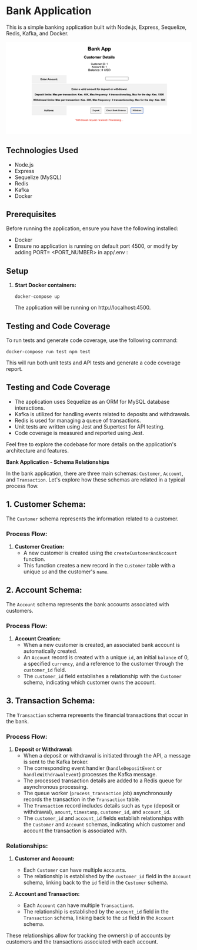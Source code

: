 # Bank Application

This is a simple banking application built with Node.js, Express, Sequelize, Redis, Kafka, and Docker.

![Alt Text](https://github.com/BigPhilsnr/bank/blob/main/screenshot.png?raw=true)



## Technologies Used

- Node.js
- Express
- Sequelize (MySQL)
- Redis
- Kafka
- Docker

## Prerequisites

Before running the application, ensure you have the following installed:
- Docker
- Ensure no application is running on default port 4500, or modify by adding PORT= <PORT_NUMBER>  in app/.env :

## Setup

1. **Start Docker containers:**

    ```
    docker-compose up 
    ```

    The application will be running on http://localhost:4500.
## Testing and Code Coverage

To run tests and generate code coverage, use the following command:


    docker-compose run test npm test
    



This will run both unit tests and API tests and generate a code coverage report.

## Testing and Code Coverage

- The application uses Sequelize as an ORM for MySQL database interactions.
- Kafka is utilized for handling events related to deposits and withdrawals.
- Redis is used for managing a queue of transactions.
- Unit tests are written using Jest and Supertest for API testing.
- Code coverage is measured and reported using Jest.

Feel free to explore the codebase for more details on the application's architecture and features.


**Bank Application - Schema Relationships**

In the bank application, there are three main schemas: `Customer`, `Account`, and `Transaction`. Let's explore how these schemas are related in a typical process flow.

## 1. Customer Schema:

The `Customer` schema represents the information related to a customer.

### Process Flow:

1. **Customer Creation:**
   - A new customer is created using the `createCustomerAndAccount` function.
   - This function creates a new record in the `Customer` table with a unique `id` and the customer's `name`.

## 2. Account Schema:

The `Account` schema represents the bank accounts associated with customers.

### Process Flow:

1. **Account Creation:**
   - When a new customer is created, an associated bank account is automatically created.
   - An `Account` record is created with a unique `id`, an initial `balance` of 0, a specified `currency`, and a reference to the customer through the `customer_id` field.
   - The `customer_id` field establishes a relationship with the `Customer` schema, indicating which customer owns the account.

## 3. Transaction Schema:

The `Transaction` schema represents the financial transactions that occur in the bank.

### Process Flow:

1. **Deposit or Withdrawal:**
   - When a deposit or withdrawal is initiated through the API, a message is sent to the Kafka broker.
   - The corresponding event handler (`handleDepositEvent` or `handleWithdrawalEvent`) processes the Kafka message.
   - The processed transaction details are added to a Redis queue for asynchronous processing.
   - The queue worker (`process_transaction` job) asynchronously records the transaction in the `Transaction` table.
   - The `Transaction` record includes details such as `type` (deposit or withdrawal), `amount`, `timestamp`, `customer_id`, and `account_id`.
   - The `customer_id` and `account_id` fields establish relationships with the `Customer` and `Account` schemas, indicating which customer and account the transaction is associated with.

### Relationships:

1. **Customer and Account:**
   - Each `Customer` can have multiple `Account`s.
   - The relationship is established by the `customer_id` field in the `Account` schema, linking back to the `id` field in the `Customer` schema.

2. **Account and Transaction:**
   - Each `Account` can have multiple `Transaction`s.
   - The relationship is established by the `account_id` field in the `Transaction` schema, linking back to the `id` field in the `Account` schema.

These relationships allow for tracking the ownership of accounts by customers and the transactions associated with each account.


